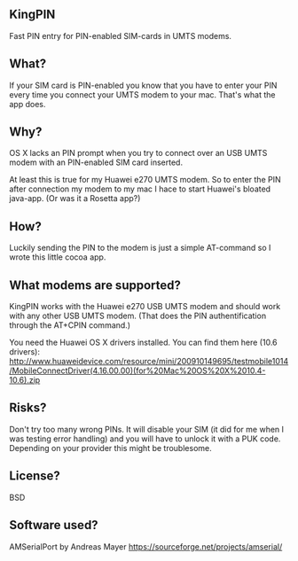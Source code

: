 KingPIN
-------

Fast PIN entry for PIN-enabled SIM-cards in UMTS modems.

What?
-----

If your SIM card is PIN-enabled you know that you have to enter your PIN every time you connect your UMTS modem to your mac. That's what the app does.

Why?
----

OS X lacks an PIN prompt when you try to connect over an USB UMTS modem with an PIN-enabled SIM card inserted. 

At least this is true for my Huawei e270 UMTS modem. So to enter the PIN after connection my modem to my mac I hace to start Huawei's bloated java-app. (Or was it a Rosetta app?)

How?
----

Luckily sending the PIN to the modem is just a simple AT-command so I wrote this little cocoa app. 

What modems are supported?
--------------------------

KingPIN works with the Huawei e270 USB UMTS modem and should work with any other USB UMTS modem. (That does the PIN authentification through the AT+CPIN command.)

You need the Huawei OS X drivers installed.
You can find them here (10.6 drivers): 
http://www.huaweidevice.com/resource/mini/200910149695/testmobile1014/MobileConnectDriver(4.16.00.00)(for%20Mac%20OS%20X%2010.4-10.6).zip

Risks?
------
Don't try too many wrong PINs. It will disable your SIM (it did for me when I was testing error handling) and you will have to unlock it with a PUK code. Depending on your provider this might be troublesome. 

License?
--------
BSD

Software used?
--------------
AMSerialPort by Andreas Mayer
https://sourceforge.net/projects/amserial/
